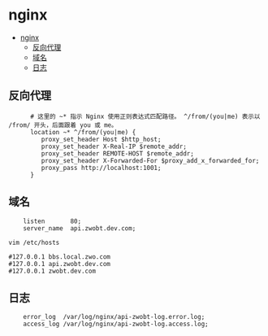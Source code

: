 # nginx

<!-- TOC -->

* [nginx](#nginx)
    * [反向代理](#反向代理)
    * [域名](#域名)
    * [日志](#日志)

<!-- TOC -->

## 反向代理

```nginx configuration
      # 这里的 ~* 指示 Nginx 使用正则表达式匹配路径。 ^/from/(you|me) 表示以 /from/ 开头，后面跟着 you 或 me。
      location ~* ^/from/(you|me) {
         proxy_set_header Host $http_host;
         proxy_set_header X-Real-IP $remote_addr;
         proxy_set_header REMOTE-HOST $remote_addr;
         proxy_set_header X-Forwarded-For $proxy_add_x_forwarded_for;
         proxy_pass http://localhost:1001;
      }

```

## 域名

```nginx configuration
    listen       80;
    server_name  api.zwobt.dev.com;

```

```shell
vim /etc/hosts

#127.0.0.1 bbs.local.zwo.com
#127.0.0.1 api.zwobt.dev.com
#127.0.0.1 zwobt.dev.com

```

## 日志

```nginx configuration
    error_log  /var/log/nginx/api-zwobt-log.error.log;
    access_log /var/log/nginx/api-zwobt-log.access.log;

```